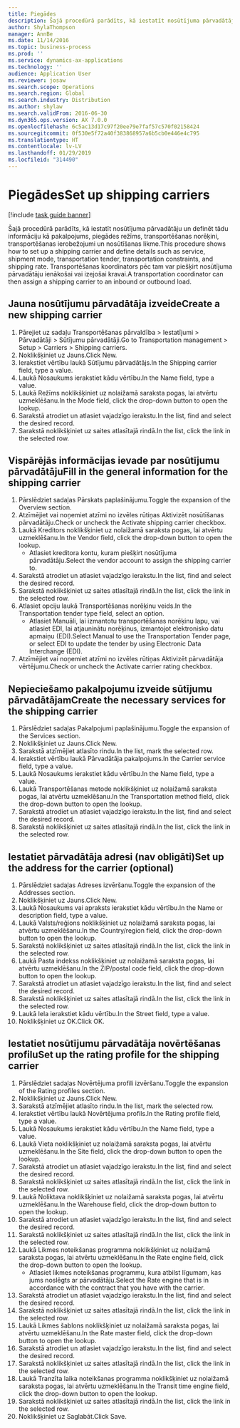 ```yaml
---
title: Piegādes
description: Šajā procedūrā parādīts, kā iestatīt nosūtījuma pārvadātāju un definēt tādu informāciju kā pakalpojums, piegādes režīms, transportēšanas norēķini, transportēšanas ierobežojumi un nosūtīšanas likme.
author: ShylaThompson
manager: AnnBe
ms.date: 11/14/2016
ms.topic: business-process
ms.prod: ''
ms.service: dynamics-ax-applications
ms.technology: ''
audience: Application User
ms.reviewer: josaw
ms.search.scope: Operations
ms.search.region: Global
ms.search.industry: Distribution
ms.author: shylaw
ms.search.validFrom: 2016-06-30
ms.dyn365.ops.version: AX 7.0.0
ms.openlocfilehash: 6c5ac13d17c97f20ee79e7faf57c570f02158424
ms.sourcegitcommit: 0f530e5f72a40f383868957a6b5cb0e446e4c795
ms.translationtype: HT
ms.contentlocale: lv-LV
ms.lasthandoff: 01/29/2019
ms.locfileid: "314490"
---
```

# <a name="set-up-shipping-carriers"></a><span data-ttu-id="48a8f-103">Piegādes</span><span class="sxs-lookup"><span data-stu-id="48a8f-103">Set up shipping carriers</span></span>

[!include [task guide banner](../../includes/task-guide-banner.md)]

<span data-ttu-id="48a8f-104">Šajā procedūrā parādīts, kā iestatīt nosūtījuma pārvadātāju un definēt tādu informāciju kā pakalpojums, piegādes režīms, transportēšanas norēķini, transportēšanas ierobežojumi un nosūtīšanas likme.</span><span class="sxs-lookup"><span data-stu-id="48a8f-104">This procedure shows how to set up a shipping carrier and define details such as service, shipment mode, transportation tender, transportation constraints, and shipping rate.</span></span> <span data-ttu-id="48a8f-105">Transportēšanas koordinators pēc tam var piešķirt nosūtījuma pārvadātāju ienākošai vai izejošai kravai.</span><span class="sxs-lookup"><span data-stu-id="48a8f-105">A transportation coordinator can then assign a shipping carrier to an inbound or outbound load.</span></span>


## <a name="create-a-new-shipping-carrier"></a><span data-ttu-id="48a8f-106">Jauna nosūtījumu pārvadātāja izveide</span><span class="sxs-lookup"><span data-stu-id="48a8f-106">Create a new shipping carrier</span></span>
1. <span data-ttu-id="48a8f-107">Pārejiet uz sadaļu Transportēšanas pārvaldība > Iestatījumi > Pārvadātāji > Sūtījumu pārvadātāji.</span><span class="sxs-lookup"><span data-stu-id="48a8f-107">Go to Transportation management > Setup > Carriers > Shipping carriers.</span></span>
2. <span data-ttu-id="48a8f-108">Noklikšķiniet uz Jauns.</span><span class="sxs-lookup"><span data-stu-id="48a8f-108">Click New.</span></span>
3. <span data-ttu-id="48a8f-109">Ierakstiet vērtību laukā Sūtījumu pārvadātājs.</span><span class="sxs-lookup"><span data-stu-id="48a8f-109">In the Shipping carrier field, type a value.</span></span>
4. <span data-ttu-id="48a8f-110">Laukā Nosaukums ierakstiet kādu vērtību.</span><span class="sxs-lookup"><span data-stu-id="48a8f-110">In the Name field, type a value.</span></span>
5. <span data-ttu-id="48a8f-111">Laukā Režīms noklikšķiniet uz nolaižamā saraksta pogas, lai atvērtu uzmeklēšanu.</span><span class="sxs-lookup"><span data-stu-id="48a8f-111">In the Mode field, click the drop-down button to open the lookup.</span></span>
6. <span data-ttu-id="48a8f-112">Sarakstā atrodiet un atlasiet vajadzīgo ierakstu.</span><span class="sxs-lookup"><span data-stu-id="48a8f-112">In the list, find and select the desired record.</span></span>
7. <span data-ttu-id="48a8f-113">Sarakstā noklikšķiniet uz saites atlasītajā rindā.</span><span class="sxs-lookup"><span data-stu-id="48a8f-113">In the list, click the link in the selected row.</span></span>

## <a name="fill-in-the-general-information-for-the-shipping-carrier"></a><span data-ttu-id="48a8f-114">Vispārējās informācijas ievade par nosūtījumu pārvadātāju</span><span class="sxs-lookup"><span data-stu-id="48a8f-114">Fill in the general information for the shipping carrier</span></span>
1. <span data-ttu-id="48a8f-115">Pārslēdziet sadaļas Pārskats paplašinājumu.</span><span class="sxs-lookup"><span data-stu-id="48a8f-115">Toggle the expansion of the Overview section.</span></span>
2. <span data-ttu-id="48a8f-116">Atzīmējiet vai noņemiet atzīmi no izvēles rūtiņas Aktivizēt nosūtīšanas pārvadātāju.</span><span class="sxs-lookup"><span data-stu-id="48a8f-116">Check or uncheck the Activate shipping carrier checkbox.</span></span>
3. <span data-ttu-id="48a8f-117">Laukā Kreditors noklikšķiniet uz nolaižamā saraksta pogas, lai atvērtu uzmeklēšanu.</span><span class="sxs-lookup"><span data-stu-id="48a8f-117">In the Vendor field, click the drop-down button to open the lookup.</span></span>
    * <span data-ttu-id="48a8f-118">Atlasiet kreditora kontu, kuram piešķirt nosūtījuma pārvadātāju.</span><span class="sxs-lookup"><span data-stu-id="48a8f-118">Select the vendor account to assign the shipping carrier to.</span></span>  
4. <span data-ttu-id="48a8f-119">Sarakstā atrodiet un atlasiet vajadzīgo ierakstu.</span><span class="sxs-lookup"><span data-stu-id="48a8f-119">In the list, find and select the desired record.</span></span>
5. <span data-ttu-id="48a8f-120">Sarakstā noklikšķiniet uz saites atlasītajā rindā.</span><span class="sxs-lookup"><span data-stu-id="48a8f-120">In the list, click the link in the selected row.</span></span>
6. <span data-ttu-id="48a8f-121">Atlasiet opciju laukā Transportēšanas norēķinu veids.</span><span class="sxs-lookup"><span data-stu-id="48a8f-121">In the Transportation tender type field, select an option.</span></span>
    * <span data-ttu-id="48a8f-122">Atlasiet Manuāli, lai izmantotu transportēšanas norēķinu lapu, vai atlasiet EDI, lai atjauninātu norēķinus, izmantojot elektronisko datu apmaiņu (EDI).</span><span class="sxs-lookup"><span data-stu-id="48a8f-122">Select Manual to use the Transportation Tender page, or select EDI to update the tender by using Electronic Data Interchange (EDI).</span></span>  
7. <span data-ttu-id="48a8f-123">Atzīmējiet vai noņemiet atzīmi no izvēles rūtiņas Aktivizēt pārvadātāja vērtējumu.</span><span class="sxs-lookup"><span data-stu-id="48a8f-123">Check or uncheck the Activate carrier rating checkbox.</span></span>

## <a name="create-the-necessary-services-for-the-shipping-carrier"></a><span data-ttu-id="48a8f-124">Nepieciešamo pakalpojumu izveide sūtījumu pārvadātājam</span><span class="sxs-lookup"><span data-stu-id="48a8f-124">Create the necessary services for the shipping carrier</span></span>
1. <span data-ttu-id="48a8f-125">Pārslēdziet sadaļas Pakalpojumi paplašinājumu.</span><span class="sxs-lookup"><span data-stu-id="48a8f-125">Toggle the expansion of the Services section.</span></span>
2. <span data-ttu-id="48a8f-126">Noklikšķiniet uz Jauns.</span><span class="sxs-lookup"><span data-stu-id="48a8f-126">Click New.</span></span>
3. <span data-ttu-id="48a8f-127">Sarakstā atzīmējiet atlasīto rindu.</span><span class="sxs-lookup"><span data-stu-id="48a8f-127">In the list, mark the selected row.</span></span>
4. <span data-ttu-id="48a8f-128">Ierakstiet vērtību laukā Pārvadātāja pakalpojums.</span><span class="sxs-lookup"><span data-stu-id="48a8f-128">In the Carrier service field, type a value.</span></span>
5. <span data-ttu-id="48a8f-129">Laukā Nosaukums ierakstiet kādu vērtību.</span><span class="sxs-lookup"><span data-stu-id="48a8f-129">In the Name field, type a value.</span></span>
6. <span data-ttu-id="48a8f-130">Laukā Transportēšanas metode noklikšķiniet uz nolaižamā saraksta pogas, lai atvērtu uzmeklēšanu.</span><span class="sxs-lookup"><span data-stu-id="48a8f-130">In the Transportation method field, click the drop-down button to open the lookup.</span></span>
7. <span data-ttu-id="48a8f-131">Sarakstā atrodiet un atlasiet vajadzīgo ierakstu.</span><span class="sxs-lookup"><span data-stu-id="48a8f-131">In the list, find and select the desired record.</span></span>
8. <span data-ttu-id="48a8f-132">Sarakstā noklikšķiniet uz saites atlasītajā rindā.</span><span class="sxs-lookup"><span data-stu-id="48a8f-132">In the list, click the link in the selected row.</span></span>

## <a name="set-up-the-address-for-the-carrier-optional"></a><span data-ttu-id="48a8f-133">Iestatiet pārvadātāja adresi (nav obligāti)</span><span class="sxs-lookup"><span data-stu-id="48a8f-133">Set up the address for the carrier (optional)</span></span>
1. <span data-ttu-id="48a8f-134">Pārslēdziet sadaļas Adreses izvēršanu.</span><span class="sxs-lookup"><span data-stu-id="48a8f-134">Toggle the expansion of the Addresses section.</span></span>
2. <span data-ttu-id="48a8f-135">Noklikšķiniet uz Jauns.</span><span class="sxs-lookup"><span data-stu-id="48a8f-135">Click New.</span></span>
3. <span data-ttu-id="48a8f-136">Laukā Nosaukums vai apraksts ierakstiet kādu vērtību.</span><span class="sxs-lookup"><span data-stu-id="48a8f-136">In the Name or description field, type a value.</span></span>
4. <span data-ttu-id="48a8f-137">Laukā Valsts/reģions noklikšķiniet uz nolaižamā saraksta pogas, lai atvērtu uzmeklēšanu.</span><span class="sxs-lookup"><span data-stu-id="48a8f-137">In the Country/region field, click the drop-down button to open the lookup.</span></span>
5. <span data-ttu-id="48a8f-138">Sarakstā noklikšķiniet uz saites atlasītajā rindā.</span><span class="sxs-lookup"><span data-stu-id="48a8f-138">In the list, click the link in the selected row.</span></span>
6. <span data-ttu-id="48a8f-139">Laukā Pasta indekss noklikšķiniet uz nolaižamā saraksta pogas, lai atvērtu uzmeklēšanu.</span><span class="sxs-lookup"><span data-stu-id="48a8f-139">In the ZIP/postal code field, click the drop-down button to open the lookup.</span></span>
7. <span data-ttu-id="48a8f-140">Sarakstā atrodiet un atlasiet vajadzīgo ierakstu.</span><span class="sxs-lookup"><span data-stu-id="48a8f-140">In the list, find and select the desired record.</span></span>
8. <span data-ttu-id="48a8f-141">Sarakstā noklikšķiniet uz saites atlasītajā rindā.</span><span class="sxs-lookup"><span data-stu-id="48a8f-141">In the list, click the link in the selected row.</span></span>
9. <span data-ttu-id="48a8f-142">Laukā Iela ierakstiet kādu vērtību.</span><span class="sxs-lookup"><span data-stu-id="48a8f-142">In the Street field, type a value.</span></span>
10. <span data-ttu-id="48a8f-143">Noklikšķiniet uz OK.</span><span class="sxs-lookup"><span data-stu-id="48a8f-143">Click OK.</span></span>

## <a name="set-up-the-rating-profile-for-the-shipping-carrier"></a><span data-ttu-id="48a8f-144">Iestatiet nosūtījumu pārvadātāja novērtēšanas profilu</span><span class="sxs-lookup"><span data-stu-id="48a8f-144">Set up the rating profile for the shipping carrier</span></span>
1. <span data-ttu-id="48a8f-145">Pārslēdziet sadaļas Novērtējuma profili izvēršanu.</span><span class="sxs-lookup"><span data-stu-id="48a8f-145">Toggle the expansion of the Rating profiles section.</span></span>
2. <span data-ttu-id="48a8f-146">Noklikšķiniet uz Jauns.</span><span class="sxs-lookup"><span data-stu-id="48a8f-146">Click New.</span></span>
3. <span data-ttu-id="48a8f-147">Sarakstā atzīmējiet atlasīto rindu.</span><span class="sxs-lookup"><span data-stu-id="48a8f-147">In the list, mark the selected row.</span></span>
4. <span data-ttu-id="48a8f-148">Ierakstiet vērtību laukā Novērtējuma profils.</span><span class="sxs-lookup"><span data-stu-id="48a8f-148">In the Rating profile field, type a value.</span></span>
5. <span data-ttu-id="48a8f-149">Laukā Nosaukums ierakstiet kādu vērtību.</span><span class="sxs-lookup"><span data-stu-id="48a8f-149">In the Name field, type a value.</span></span>
6. <span data-ttu-id="48a8f-150">Laukā Vieta noklikšķiniet uz nolaižamā saraksta pogas, lai atvērtu uzmeklēšanu.</span><span class="sxs-lookup"><span data-stu-id="48a8f-150">In the Site field, click the drop-down button to open the lookup.</span></span>
7. <span data-ttu-id="48a8f-151">Sarakstā atrodiet un atlasiet vajadzīgo ierakstu.</span><span class="sxs-lookup"><span data-stu-id="48a8f-151">In the list, find and select the desired record.</span></span>
8. <span data-ttu-id="48a8f-152">Sarakstā noklikšķiniet uz saites atlasītajā rindā.</span><span class="sxs-lookup"><span data-stu-id="48a8f-152">In the list, click the link in the selected row.</span></span>
9. <span data-ttu-id="48a8f-153">Laukā Noliktava noklikšķiniet uz nolaižamā saraksta pogas, lai atvērtu uzmeklēšanu.</span><span class="sxs-lookup"><span data-stu-id="48a8f-153">In the Warehouse field, click the drop-down button to open the lookup.</span></span>
10. <span data-ttu-id="48a8f-154">Sarakstā atrodiet un atlasiet vajadzīgo ierakstu.</span><span class="sxs-lookup"><span data-stu-id="48a8f-154">In the list, find and select the desired record.</span></span>
11. <span data-ttu-id="48a8f-155">Sarakstā noklikšķiniet uz saites atlasītajā rindā.</span><span class="sxs-lookup"><span data-stu-id="48a8f-155">In the list, click the link in the selected row.</span></span>
12. <span data-ttu-id="48a8f-156">Laukā Likmes noteikšanas programma noklikšķiniet uz nolaižamā saraksta pogas, lai atvērtu uzmeklēšanu.</span><span class="sxs-lookup"><span data-stu-id="48a8f-156">In the Rate engine field, click the drop-down button to open the lookup.</span></span>
    * <span data-ttu-id="48a8f-157">Atlasiet likmes noteikšanas programmu, kura atbilst līgumam, kas jums noslēgts ar pārvadātāju.</span><span class="sxs-lookup"><span data-stu-id="48a8f-157">Select the Rate engine that is in accordance with the contract that you have with the carrier.</span></span>  
13. <span data-ttu-id="48a8f-158">Sarakstā atrodiet un atlasiet vajadzīgo ierakstu.</span><span class="sxs-lookup"><span data-stu-id="48a8f-158">In the list, find and select the desired record.</span></span>
14. <span data-ttu-id="48a8f-159">Sarakstā noklikšķiniet uz saites atlasītajā rindā.</span><span class="sxs-lookup"><span data-stu-id="48a8f-159">In the list, click the link in the selected row.</span></span>
15. <span data-ttu-id="48a8f-160">Laukā Likmes šablons noklikšķiniet uz nolaižamā saraksta pogas, lai atvērtu uzmeklēšanu.</span><span class="sxs-lookup"><span data-stu-id="48a8f-160">In the Rate master field, click the drop-down button to open the lookup.</span></span>
16. <span data-ttu-id="48a8f-161">Sarakstā atrodiet un atlasiet vajadzīgo ierakstu.</span><span class="sxs-lookup"><span data-stu-id="48a8f-161">In the list, find and select the desired record.</span></span>
17. <span data-ttu-id="48a8f-162">Sarakstā noklikšķiniet uz saites atlasītajā rindā.</span><span class="sxs-lookup"><span data-stu-id="48a8f-162">In the list, click the link in the selected row.</span></span>
18. <span data-ttu-id="48a8f-163">Laukā Tranzīta laika noteikšanas programma noklikšķiniet uz nolaižamā saraksta pogas, lai atvērtu uzmeklēšanu.</span><span class="sxs-lookup"><span data-stu-id="48a8f-163">In the Transit time engine field, click the drop-down button to open the lookup.</span></span>
19. <span data-ttu-id="48a8f-164">Sarakstā noklikšķiniet uz saites atlasītajā rindā.</span><span class="sxs-lookup"><span data-stu-id="48a8f-164">In the list, click the link in the selected row.</span></span>
20. <span data-ttu-id="48a8f-165">Noklikšķiniet uz Saglabāt.</span><span class="sxs-lookup"><span data-stu-id="48a8f-165">Click Save.</span></span>

